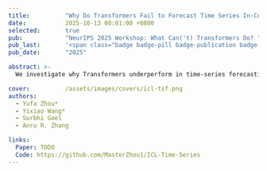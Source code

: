 ```yaml
---
title:          "Why Do Transformers Fail to Forecast Time Series In-Context?"
date:           2025-10-13 00:01:00 +0800
selected:       true
pub:            "NeurIPS 2025 Workshop: What Can('t) Transformers Do? "
pub_last:       '<span class="badge badge-pill badge-publication badge-success">Oral (3/68 ≈ 4.4%)</span>'
pub_date:       "2025"

abstract: >-
  We investigate why Transformers underperform in time-series forecasting, proving under in-context learning theory that linear self-attention cannot beat classical AR((p)) predictors and that chain-of-thought inference collapses to mean predictions, with experiments confirming these theoretical limits.

cover:          /assets/images/covers/icl-tsf.png
authors:
  - Yufa Zhou*
  - Yixiao Wang*
  - Surbhi Goel
  - Anru R. Zhang

links:
  Paper: TODO
  Code: https://github.com/MasterZhou1/ICL-Time-Series
---
```

